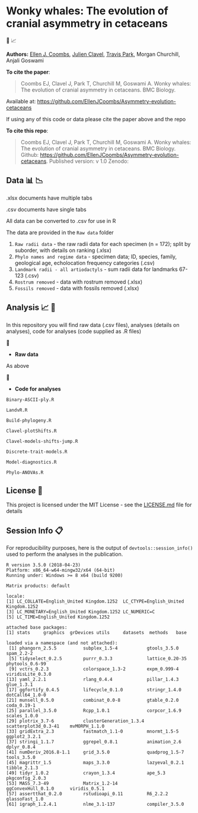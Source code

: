 # Wonky whales: The evolution of cranial asymmetry in cetaceans
:whale2: :chart_with_upwards_trend:


__Authors:__
[Ellen J. Coombs](mailto:ellen.coombs.14@ucl.ac.uk),
[Julien Clavel](https://github.com/JClavel),
[Travis Park](https://github.com/travispark),
Morgan Churchill,
Anjali Goswami 

__To cite the paper__: 

>Coombs EJ, Clavel J, Park T, Churchill M, Goswami A. Wonky whales: The evolution of cranial asymmetry in cetaceans. BMC Biology. 

Available at: https://github.com/EllenJCoombs/Asymmetry-evolution-cetaceans

If using any of this code or data please cite the paper above and the repo

__To cite this repo__: 

>Coombs EJ, Clavel J, Park T, Churchill M, Goswami A. Wonky whales: The evolution of cranial asymmetry in cetaceans. BMC Biology. 
Github: https://github.com/EllenJCoombs/Asymmetry-evolution-cetaceans. Published version: v 1.0 Zenodo: 

<insert Zenodo badge> 

## Data :bar_chart: :chart_with_downwards_trend: 

.xlsx documents have multiple tabs 

.csv documents have single tabs 

All data can be converted to .csv for use in R

The data are provided in the `Raw data` folder
1. `Raw radii data` - the raw radii data for each specimen (n = 172); split by suborder, with details on ranking (.xlsx)
2. `Phylo names and regime data` - specimen data; ID, species, family, geological age, echolocation frequency categories (.csv) 
3. `Landmark radii - all artiodactyls` - sum radii data for landmarks 67-123 (.csv)
4. `Rostrum removed` - data with rostrum removed (.xlsx)
5. `Fossils removed` - data with fossils removed (.xlsx)

## Analysis :chart_with_upwards_trend: :whale2:
In this repository you will find raw data (.csv files), analyses (details on analyses), code for analyses (code supplied as .R files)

 :file_folder:
* **Raw data**

As above 

 :file_folder:
* **Code for analyses**

`Binary-ASCII-ply.R`

`LandvR.R`

`Build-phylogeny.R`

`Clavel-plotShifts.R`

`Clavel-models-shifts-jump.R`

`Discrete-trait-models.R`

`Model-diagnostics.R` 

`Phylo-ANOVAs.R`

## License :page_with_curl:
This project is licensed under the MIT License - see the [LICENSE.md](https://github.com/EllenJCoombs/Asymmetry-evolution-cetaceans/blob/master/LICENSE) file for details

## Session Info :clipboard:
For reproducibility purposes, here is the output of `devtools::session_info()` used to perform the analyses in the publication. 

```{r}
R version 3.5.0 (2018-04-23)
Platform: x86_64-w64-mingw32/x64 (64-bit)
Running under: Windows >= 8 x64 (build 9200)

Matrix products: default

locale:
[1] LC_COLLATE=English_United Kingdom.1252  LC_CTYPE=English_United Kingdom.1252   
[3] LC_MONETARY=English_United Kingdom.1252 LC_NUMERIC=C                           
[5] LC_TIME=English_United Kingdom.1252    

attached base packages:
[1] stats     graphics  grDevices utils     datasets  methods   base     

loaded via a namespace (and not attached):
 [1] phangorn_2.5.5          subplex_1.5-4           gtools_3.5.0            spam_2.2-2             
 [5] tidyselect_0.2.5        purrr_0.3.3             lattice_0.20-35         phytools_0.6-99        
 [9] vctrs_0.2.3             colorspace_1.3-2        expm_0.999-4            viridisLite_0.3.0      
[13] yaml_2.2.1              rlang_0.4.4             pillar_1.4.3            glue_1.3.1             
[17] ggfortify_0.4.5         lifecycle_0.1.0         stringr_1.4.0           dotCall64_1.0-0        
[21] munsell_0.5.0           combinat_0.0-8          gtable_0.2.0            coda_0.19-1            
[25] parallel_3.5.0          Rcpp_1.0.1              corpcor_1.6.9           scales_1.0.0           
[29] plotrix_3.7-6           clusterGeneration_1.3.4 scatterplot3d_0.3-41    mvMORPH_1.1.0          
[33] gridExtra_2.3           fastmatch_1.1-0         mnormt_1.5-5            ggplot2_3.2.1          
[37] stringi_1.1.7           ggrepel_0.8.1           animation_2.6           dplyr_0.8.4            
[41] numDeriv_2016.8-1.1     grid_3.5.0              quadprog_1.5-7          tools_3.5.0            
[45] magrittr_1.5            maps_3.3.0              lazyeval_0.2.1          tibble_2.1.3           
[49] tidyr_1.0.2             crayon_1.3.4            ape_5.3                 pkgconfig_2.0.3        
[53] MASS_7.3-49             Matrix_1.2-14           ggConvexHull_0.1.0      viridis_0.5.1          
[57] assertthat_0.2.0        rstudioapi_0.11         R6_2.2.2                glassoFast_1.0         
[61] igraph_1.2.4.1          nlme_3.1-137            compiler_3.5.0  
```
